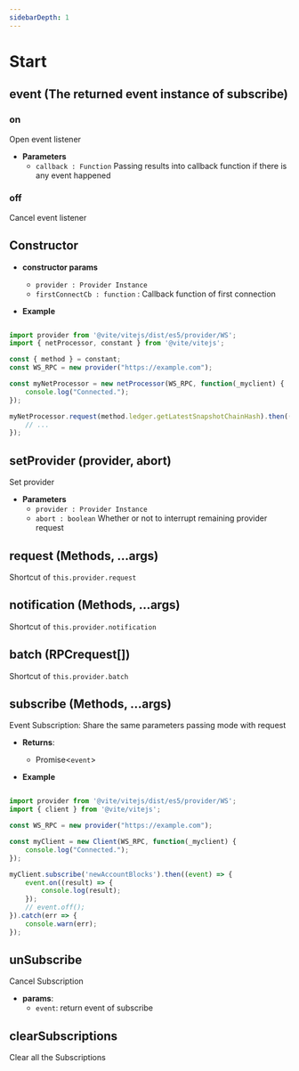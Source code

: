 ```yaml
---
sidebarDepth: 1
---
```

# Start

## event (The returned event instance of subscribe)

### on
Open event listener

- **Parameters**
    * `callback : Function` Passing results into callback function if there is any event happened

### off
Cancel event listener

## Constructor

- **constructor params**
    - `provider : Provider Instance`
    - `firstConnectCb : function` : Callback function of first connection

- **Example**

```javascript

import provider from '@vite/vitejs/dist/es5/provider/WS';
import { netProcessor, constant } from '@vite/vitejs';

const { method } = constant;
const WS_RPC = new provider("https://example.com");

const myNetProcessor = new netProcessor(WS_RPC, function(_myclient) {
    console.log("Connected.");
});

myNetProcessor.request(method.ledger.getLatestSnapshotChainHash).then(() => {
    // ...
});
```

## setProvider (provider, abort)
Set provider

- **Parameters**
    * `provider : Provider Instance`
    * `abort : boolean` Whether or not to interrupt remaining provider request

## request (Methods, ...args)
Shortcut of `this.provider.request`

## notification (Methods, ...args)
Shortcut of `this.provider.notification`

## batch (RPCrequest[])
Shortcut of `this.provider.batch`

## subscribe (Methods, ...args)
Event Subscription: Share the same parameters passing mode with request

- **Returns**:
    - Promise<`event`>

- **Example**

```javascript

import provider from '@vite/vitejs/dist/es5/provider/WS';
import { client } from '@vite/vitejs';

const WS_RPC = new provider("https://example.com");

const myClient = new Client(WS_RPC, function(_myclient) {
    console.log("Connected.");
});

myClient.subscribe('newAccountBlocks').then((event) => {
    event.on((result) => {
        console.log(result);
    });
    // event.off();
}).catch(err => {
    console.warn(err);
});

```

## unSubscribe
Cancel Subscription

- **params**: 
  * `event`: return event of subscribe

## clearSubscriptions
Clear all the Subscriptions
